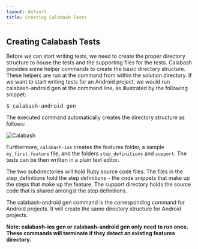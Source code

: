 ```yaml
---
layout: default
title: Creating Calabash Tests 
---
```



## Creating Calabash Tests

Before we can start writing tests, we need to create the proper directory structure to house the tests and the supporting files for the tests. Calabash provides some helper commands to create the basic directory structure. These helpers are run at the command from within the solution directory. If we want to start writing tests for an Android project, we would run calabash-android gen at the command line, as illustrated by the following snippet:

<pre>$ calabash-android gen</pre>

The executed command automatically creates the directory structure as follows:

![Calabash]({{site.baseurl}}/assets/calabash/feature-folder-structure.png)

Furthermore, <code>calabash-ios</code> creates the features folder, a sample <code>my_first.feature</code> file, and the folders <code>step_definitions</code> and <code>support</code>. The tests can be then written in a plain text editor.

The two subdirectories will hold Ruby source code files. The files in the step_definitions hold the step definitions - the code snippets that make up the steps that make up the feature. The support directory holds the source code that is shared amongst the step definitions.

The calabash-android gen command is the corresponding command for Android projects. It will create the same directory structure for Android projects.

<strong>Note: calabash-ios gen or calabash-android gen only need to run once. These commands will terminate if they detect an existing features directory.</strong>

